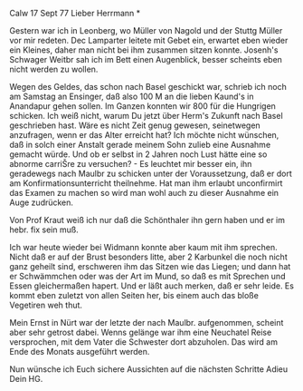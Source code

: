  Calw 17 Sept 77
Lieber Herrmann <Mogl>*

Gestern war ich in Leonberg, wo Müller von Nagold und der Stuttg Müller vor mir redeten. Dec Lamparter leitete mit Gebet ein, erwartet eben wieder ein Kleines, daher man nicht bei ihm zusammen sitzen konnte. Josenh's Schwager Weitbr sah ich im Bett einen Augenblick, besser scheints eben nicht werden zu wollen.

Wegen des Geldes, das schon nach Basel geschickt war, schrieb ich noch am Samstag an Ensinger, daß also 100 M an die lieben Kaund's in Anandapur gehen sollen. Im Ganzen konnten wir 800 für die Hungrigen schicken. 
Ich weiß nicht, warum Du jetzt über Herm's Zukunft nach Basel geschrieben hast. Wäre es nicht Zeit genug gewesen, seinetwegen anzufragen, wenn er das Alter erreicht hat? Ich möchte nicht wünschen, daß in solch einer Anstalt gerade meinem Sohn zulieb eine Ausnahme gemacht würde. Und ob er selbst in 2 Jahren noch Lust hätte eine so abnorme carriŠre zu versuchen? - Es leuchtet mir besser ein, ihn geradewegs nach Maulbr zu schicken unter der Voraussetzung, daß er dort am Konfirmationsunterricht theilnehme. Hat man ihm erlaubt unconfirmirt das Examen zu machen so wird man wohl auch zu dieser Ausnahme ein Auge zudrücken.

Von Prof Kraut weiß ich nur daß die Schönthaler ihn gern haben und er im hebr. fix sein muß.

Ich war heute wieder bei Widmann konnte aber kaum mit ihm sprechen. Nicht daß er auf der Brust besonders litte, aber 2 Karbunkel die noch nicht ganz geheilt sind, erschweren ihm das Sitzen wie das Liegen; und dann hat er Schwämmchen oder was der Art im Mund, so daß es mit Sprechen und Essen gleichermaßen hapert. Und er läßt auch merken, daß er sehr leide. Es kommt eben zuletzt von allen Seiten her, bis einem auch das bloße Vegetiren weh thut.

Mein Ernst in Nürt war der letzte der nach Maulbr. aufgenommen, scheint aber sehr getrost dabei. Wenns gelänge war ihm eine Neuchatel Reise versprochen, mit dem Vater die Schwester dort abzuholen. Das wird am Ende des Monats ausgeführt werden.

Nun wünsche ich Euch sichere Aussichten auf die nächsten Schritte  Adieu Dein HG.

